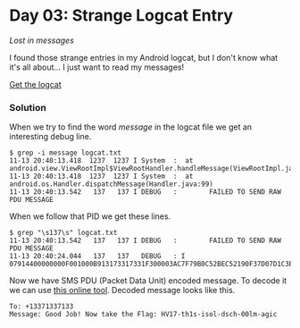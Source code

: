 # Day 03: Strange Logcat Entry
*Lost in messages*

I found those strange entries in my Android logcat, but I don't know what it's all about... I just want to read my messages!

[Get the logcat](files/logcat.txt)

### Solution
When we try to find the word *message* in the logcat file we get an interesting debug line.

```
$ grep -i message logcat.txt
11-13 20:40:13.418  1237  1237 I System  : 	at android.view.ViewRootImpl$ViewRootHandler.handleMessage(ViewRootImpl.java:2818)
11-13 20:40:13.418  1237  1237 I System  : 	at android.os.Handler.dispatchMessage(Handler.java:99)
11-13 20:40:13.542   137   137 I DEBUG   : 	      FAILED TO SEND RAW PDU MESSAGE
```

When we follow that PID we get these lines. 

```
$ grep "\s137\s" logcat.txt 
11-13 20:40:13.542   137   137 I DEBUG	 : 	      FAILED TO SEND RAW PDU MESSAGE
11-13 20:40:24.044   137   137   DEBUG   : I 07914400000000F001000B913173317331F300003AC7F79B0C52BEC52190F37D07D1C3EB32888E2E838CECF05907425A63B7161D1D9BB7D2F337BB459E8FD12D188CDD6E85CFE931
```

Now we have SMS PDU (Packet Data Unit) encoded message. To decode it we can use [this online tool](https://www.diafaan.com/sms-tutorials/gsm-modem-tutorial/online-sms-pdu-decoder/ "Online SMS PDU Decoder"). Decoded message looks like this.

```
To: +13371337133
Message: Good Job! Now take the Flag: HV17-th1s-isol-dsch-00lm-agic
```